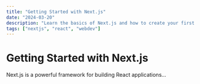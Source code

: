```yaml
---
title: "Getting Started with Next.js"
date: "2024-03-20"
description: "Learn the basics of Next.js and how to create your first application"
tags: ["nextjs", "react", "webdev"]
---
```


# Getting Started with Next.js

Next.js is a powerful framework for building React applications...
